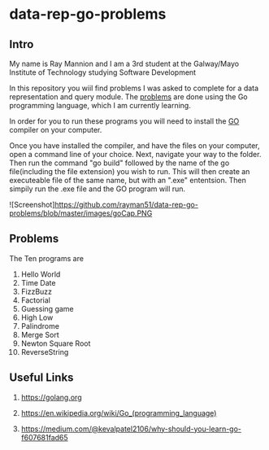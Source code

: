 # data-rep-go-problems

## Intro
My name is Ray Mannion and I am a 3rd student at the Galway/Mayo Institute of Technology studying Software Development

In this repository you wiil find problems I was asked to complete for a data representation and query module.
The [problems](https://data-representation.github.io/problems/go-fundamentals.html) are done using the Go programming language, which I am currently learning.

In order for you to run these programs you will need to install the [GO](https://www.google.ie/?gws_rd=cr&dcr=0&ei=SQvUWejfHOaXgAaL3JeoBA)
compiler on your computer.

Once you have installed the compiler, and have the files on your computer, open a command line of your choice. Next, navigate your way to the folder. Then run the command "go build" followed by the name of the go file(including the file extension) you wish to run. This will then create an executeable file of the same name, but with an ".exe" ententsion. Then simpily run the .exe file and the GO program will run. 

![Screenshot]https://github.com/rayman51/data-rep-go-problems/blob/master/images/goCap.PNG

## Problems
The Ten programs are
1. Hello World
2. Time Date
3. FizzBuzz
4. Factorial
5. Guessing game
6. High Low
7. Palindrome
8. Merge Sort 
9. Newton Square Root
10. ReverseString

## Useful Links

1. https://golang.org

2. https://en.wikipedia.org/wiki/Go_(programming_language)

3. https://medium.com/@kevalpatel2106/why-should-you-learn-go-f607681fad65






